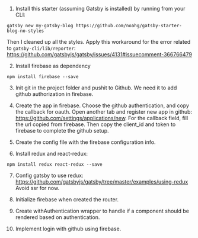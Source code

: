 1. Install this starter (assuming Gatsby is installed) by running from your CLI:

```
gatsby new my-gatsby-blog https://github.com/noahg/gatsby-starter-blog-no-styles
```

Then I cleaned up all the styles. Apply this workaround for the error related to `gatsby-cli/lib/reporter`: https://github.com/gatsbyjs/gatsby/issues/4131#issuecomment-366766479

2. Install firebase as dependency

```
npm install firebase --save
```

3. Init git in the project folder and pushit to Github. We need it to add github authorization in firebase.

4. Create the app in firebase. Choose the github authentication, and copy the callback for oauth. Open another tab and register new app in github: https://github.com/settings/applications/new. For the callback field, fill the url copied from firebase. Then copy the client_id and token to firebase to complete the github setup.

5. Create the config file with the firebase configuration info.

6. Install redux and react-redux:

```
npm install redux react-redux --save
```

7. Config gatsby to use redux: https://github.com/gatsbyjs/gatsby/tree/master/examples/using-redux
   Avoid ssr for now.

8. Initialize firebase when created the router.

9. Create withAuthentication wrapper to handle if a component should be rendered based on authentication.

10. Implement login with github using firebase.

